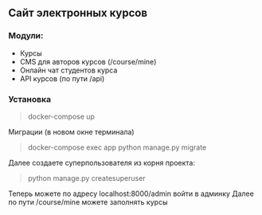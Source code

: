 ## Сайт электронных курсов

### Модули:
- Курсы
- CMS для авторов курсов (/course/mine)
- Онлайн чат студентов курса
- API курсов (по пути /api)

### Установка

> docker-compose up

Миграции (в новом окне терминала)

> docker-compose exec app python manage.py migrate

Далее создаете суперпользователя из корня проекта:
> python manage.py createsuperuser

Теперь можете по адресу localhost:8000/admin войти в админку
Далее по пути /course/mine можете заполнять курсы